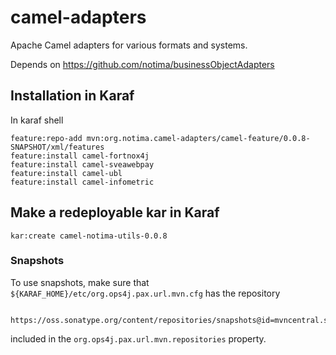 # camel-adapters
Apache Camel adapters for various formats and systems.

Depends on https://github.com/notima/businessObjectAdapters

## Installation in Karaf

In karaf shell

```
feature:repo-add mvn:org.notima.camel-adapters/camel-feature/0.0.8-SNAPSHOT/xml/features
feature:install camel-fortnox4j
feature:install camel-sveawebpay
feature:install camel-ubl
feature:install camel-infometric
```

## Make a redeployable kar in Karaf

	kar:create camel-notima-utils-0.0.8

### Snapshots

To use snapshots, make sure that ``${KARAF_HOME}/etc/org.ops4j.pax.url.mvn.cfg`` has the repository 

     https://oss.sonatype.org/content/repositories/snapshots@id=mvncentral.snaps@snapshots
     
included in the ``org.ops4j.pax.url.mvn.repositories`` property.
